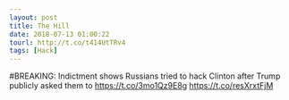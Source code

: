 ```yaml
---
layout: post
title: The Hill
date: 2018-07-13 01:00:22
tourl: http://t.co/t414UtTRv4
tags: [Hack]
---
```

#BREAKING: Indictment shows Russians tried to hack Clinton after Trump publicly asked them to https://t.co/3mo1Qz9E8g https://t.co/resXrxtFjM